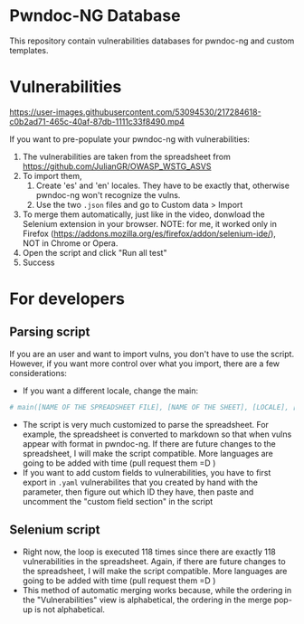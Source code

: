 # Pwndoc-NG Database

This repository contain vulnerabilities databases for pwndoc-ng and custom templates.




# Vulnerabilities

https://user-images.githubusercontent.com/53094530/217284618-c0b2ad71-465c-40af-87db-1111c33f8490.mp4


If you want to pre-populate your pwndoc-ng with vulnerabilities:

1. The vulnerabilities are taken from the spreadsheet from https://github.com/JulianGR/OWASP_WSTG_ASVS
2. To import them, 
    1. Create 'es' and 'en' locales. They have to be exactly that, otherwise pwndoc-ng won't recognize the vulns.
    2. Use the two `.json` files and go to Custom data > Import
3. To merge them automatically, just like in the video, donwload the Selenium extension in your browser. NOTE: for me, it worked only in Firefox (https://addons.mozilla.org/es/firefox/addon/selenium-ide/), NOT in Chrome or Opera.
4. Open the script and click "Run all test"
5. Success 




# For developers

## Parsing script
If you are an user and want to import vulns, you don't have to use the script. However, if you want more control over what you import, there are a few considerations:

+ If you want a different locale, change the main:

```py
# main([NAME OF THE SPREADSHEET FILE], [NAME OF THE SHEET], [LOCALE], [CATEGORY OF VULNS])
```

+ The script is very much customized to parse the spreadsheet. For example, the spreadsheet is converted to markdown so that when vulns appear with format in pwndoc-ng. If there are future changes to the spreadsheet, I will make the script compatible. More languages are going to be added with time (pull request them =D )
+ If you want to add custom fields to vulnerabilities, you have to first export in `.yaml` vulnerabilites that you created by hand with the parameter, then figure out which ID they have, then paste and uncomment the "custom field section" in the script


## Selenium script
+ Right now, the loop is executed 118 times since there are exactly 118 vulnerabilities in the spreadsheet. Again, if there are future changes to the spreadsheet, I will make the script compatible. More languages are going to be added with time (pull request them =D )
+ This method of automatic merging works because, while the ordering in the "Vulnerabilities" view is alphabetical, the ordering in the merge pop-up is not alphabetical.



